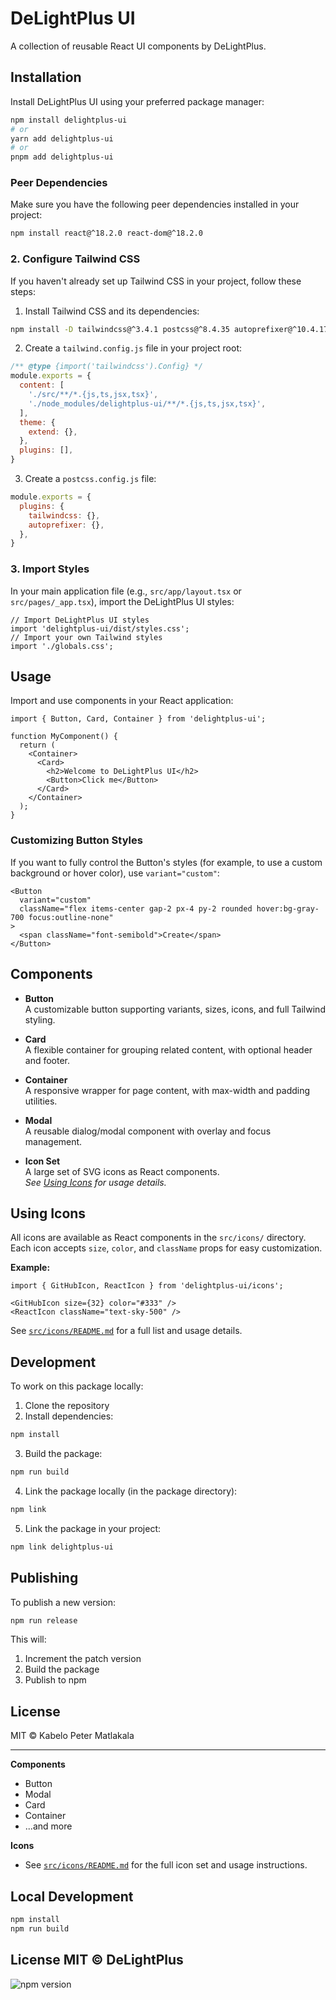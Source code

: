 # DeLightPlus UI

A collection of reusable React UI components by DeLightPlus.

## Installation

Install DeLightPlus UI using your preferred package manager:

```bash
npm install delightplus-ui
# or
yarn add delightplus-ui
# or
pnpm add delightplus-ui
```

### Peer Dependencies

Make sure you have the following peer dependencies installed in your project:

```bash
npm install react@^18.2.0 react-dom@^18.2.0
```

### 2. Configure Tailwind CSS

If you haven't already set up Tailwind CSS in your project, follow these steps:

1. Install Tailwind CSS and its dependencies:
```bash
npm install -D tailwindcss@^3.4.1 postcss@^8.4.35 autoprefixer@^10.4.17
```

2. Create a `tailwind.config.js` file in your project root:
```js
/** @type {import('tailwindcss').Config} */
module.exports = {
  content: [
    './src/**/*.{js,ts,jsx,tsx}',
    './node_modules/delightplus-ui/**/*.{js,ts,jsx,tsx}',
  ],
  theme: {
    extend: {},
  },
  plugins: [],
}
```

3. Create a `postcss.config.js` file:
```js
module.exports = {
  plugins: {
    tailwindcss: {},
    autoprefixer: {},
  },
}
```

### 3. Import Styles

In your main application file (e.g., `src/app/layout.tsx` or `src/pages/_app.tsx`), import the DeLightPlus UI styles:

```tsx
// Import DeLightPlus UI styles
import 'delightplus-ui/dist/styles.css';
// Import your own Tailwind styles
import './globals.css';
```

## Usage

Import and use components in your React application:

```tsx
import { Button, Card, Container } from 'delightplus-ui';

function MyComponent() {
  return (
    <Container>
      <Card>
        <h2>Welcome to DeLightPlus UI</h2>
        <Button>Click me</Button>
      </Card>
    </Container>
  );
}
```

### Customizing Button Styles

If you want to fully control the Button's styles (for example, to use a custom background or hover color), use `variant="custom"`:

```tsx
<Button
  variant="custom"
  className="flex items-center gap-2 px-4 py-2 rounded hover:bg-gray-700 focus:outline-none"
>
  <span className="font-semibold">Create</span>
</Button>
```

## Components

- **Button**  
  A customizable button supporting variants, sizes, icons, and full Tailwind styling.

- **Card**  
  A flexible container for grouping related content, with optional header and footer.

- **Container**  
  A responsive wrapper for page content, with max-width and padding utilities.

- **Modal**  
  A reusable dialog/modal component with overlay and focus management.

- **Icon Set**  
  A large set of SVG icons as React components.  
  _See [Using Icons](#using-icons) for usage details._

<!-- Add more components as you release them -->

## Using Icons

All icons are available as React components in the `src/icons/` directory. Each icon accepts `size`, `color`, and `className` props for easy customization.

**Example:**
```tsx
import { GitHubIcon, ReactIcon } from 'delightplus-ui/icons';

<GitHubIcon size={32} color="#333" />
<ReactIcon className="text-sky-500" />
```

See [`src/icons/README.md`](./src/icons/README.md) for a full list and usage details.

## Development

To work on this package locally:

1. Clone the repository
2. Install dependencies:
```bash
npm install
```

3. Build the package:
```bash
npm run build
```

4. Link the package locally (in the package directory):
```bash
npm link
```

5. Link the package in your project:
```bash
npm link delightplus-ui
```

## Publishing

To publish a new version:

```bash
npm run release
```

This will:
1. Increment the patch version
2. Build the package
3. Publish to npm

## License

MIT © Kabelo Peter Matlakala

---
**Components**
- Button
- Modal
- Card
- Container
- ...and more

**Icons**
- See [`src/icons/README.md`](./src/icons/README.md) for the full icon set and usage instructions.

## Local Development
```bash
npm install
npm run build
```

License
MIT © DeLightPlus
---

![npm version](https://img.shields.io/npm/v/delightplus-ui)



<!--
---
🔹 To publish a new patch release:
```bash
npm run release
```
- Increments version from 0.1.2 → 0.1.3
- Builds the library
- Publishes it to NPM

🔹 To manually do a minor release:
```bash
npm run version:minor && npm run build && npm publish
```

---

When you release stable versions:
 ```bash
git tag v1.0.0
git push origin v1.0.0
``` -->

